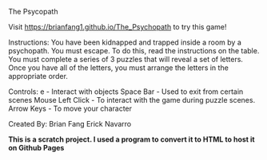 The Psycopath

Visit https://brianfang1.github.io/The_Psychopath to try this game!

Instructions: You have been kidnapped and trapped inside a room by a psychopath. You must escape.
To do this, read the instructions on the table. You must complete a series of 3 puzzles that will 
reveal a set of letters. Once you have all of the letters, you must arrange the letters in the 
appropriate order.

Controls:
e - Interact with objects
Space Bar - Used to exit from certain scenes
Mouse Left Click - To interact with the game during puzzle scenes.
Arrow Keys - To move your character

Created By:
	Brian Fang
	Erick Navarro

**This is a scratch project. I used a program to convert it to HTML to host it on Github Pages**
